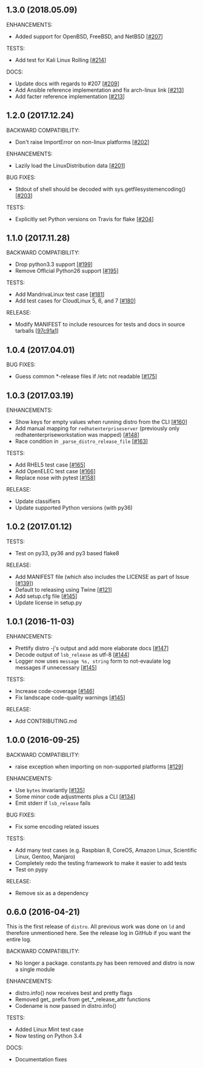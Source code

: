## 1.3.0 (2018.05.09)

ENHANCEMENTS:
* Added support for OpenBSD, FreeBSD, and NetBSD [[#207](https://github.com/nir0s/distro/issues/207)]

TESTS:
* Add test for Kali Linux Rolling [[#214](https://github.com/nir0s/distro/issues/214)]

DOCS:
* Update docs with regards to #207 [[#209](https://github.com/nir0s/distro/issues/209)]
* Add Ansible reference implementation and fix arch-linux link [[#213](https://github.com/nir0s/distro/issues/213)]
* Add facter reference implementation [[#213](https://github.com/nir0s/distro/issues/213)]

## 1.2.0 (2017.12.24)

BACKWARD COMPATIBILITY:
* Don't raise ImportError on non-linux platforms [[#202](https://github.com/nir0s/distro/issues/202)]

ENHANCEMENTS:
* Lazily load the LinuxDistribution data [[#201](https://github.com/nir0s/distro/issues/201)]

BUG FIXES:
* Stdout of shell should be decoded with sys.getfilesystemencoding() [[#203](https://github.com/nir0s/distro/issues/203)]

TESTS:
* Explicitly set Python versions on Travis for flake [[#204](https://github.com/nir0s/distro/issues/204)]


## 1.1.0 (2017.11.28)

BACKWARD COMPATIBILITY:
* Drop python3.3 support [[#199](https://github.com/nir0s/distro/issues/199)]
* Remove Official Python26 support [[#195](https://github.com/nir0s/distro/issues/195)]

TESTS:
* Add MandrivaLinux test case [[#181](https://github.com/nir0s/distro/issues/181)]
* Add test cases for CloudLinux 5, 6, and 7 [[#180](https://github.com/nir0s/distro/issues/180)]

RELEASE:
* Modify MANIFEST to include resources for tests and docs in source tarballs [[97c91a1](97c91a1)]

## 1.0.4 (2017.04.01)

BUG FIXES:
* Guess common *-release files if /etc not readable [[#175](https://github.com/nir0s/distro/issues/175)]

## 1.0.3 (2017.03.19)

ENHANCEMENTS:
* Show keys for empty values when running distro from the CLI [[#160](https://github.com/nir0s/distro/issues/160)]
* Add manual mapping for `redhatenterpriseserver` (previously only redhatenterpriseworkstation was mapped) [[#148](https://github.com/nir0s/distro/issues/148)]
* Race condition in `_parse_distro_release_file` [[#163](https://github.com/nir0s/distro/issues/163)]

TESTS:
* Add RHEL5 test case [[#165](https://github.com/nir0s/distro/issues/165)]
* Add OpenELEC test case [[#166](https://github.com/nir0s/distro/issues/166)]
* Replace nose with pytest [[#158](https://github.com/nir0s/distro/issues/158)]

RELEASE:
* Update classifiers
* Update supported Python versions (with py36)

## 1.0.2 (2017.01.12)

TESTS:
* Test on py33, py36 and py3 based flake8

RELEASE:
* Add MANIFEST file (which also includes the LICENSE as part of Issue [[#139](https://github.com/nir0s/distro/issues/139)])
* Default to releasing using Twine [[#121](https://github.com/nir0s/distro/issues/121)]
* Add setup.cfg file [[#145](https://github.com/nir0s/distro/issues/145)]
* Update license in setup.py

## 1.0.1 (2016-11-03)

ENHANCEMENTS:
* Prettify distro -j's output and add more elaborate docs [[#147](https://github.com/nir0s/distro/issues/147)]
* Decode output of `lsb_release` as utf-8 [[#144](https://github.com/nir0s/distro/issues/144)]
* Logger now uses `message %s, string` form to not-evaulate log messages if unnecessary [[#145](https://github.com/nir0s/distro/issues/145)]

TESTS:
* Increase code-coverage [[#146](https://github.com/nir0s/distro/issues/146)]
* Fix landscape code-quality warnings [[#145](https://github.com/nir0s/distro/issues/145)]

RELEASE:
* Add CONTRIBUTING.md

## 1.0.0 (2016-09-25)

BACKWARD COMPATIBILITY:
* raise exception when importing on non-supported platforms [[#129](https://github.com/nir0s/distro/issues/129)]

ENHANCEMENTS:
* Use `bytes` invariantly [[#135](https://github.com/nir0s/distro/issues/135)]
* Some minor code adjustments plus a CLI [[#134](https://github.com/nir0s/distro/issues/134)]
* Emit stderr if `lsb_release` fails

BUG FIXES:
* Fix some encoding related issues

TESTS:
* Add many test cases (e.g. Raspbian 8, CoreOS, Amazon Linux, Scientific Linux, Gentoo, Manjaro)
* Completely redo the testing framework to make it easier to add tests
* Test on pypy

RELEASE:
* Remove six as a dependency

## 0.6.0 (2016-04-21)

This is the first release of `distro`.
All previous work was done on `ld` and therefore unmentioned here. See the release log in GitHub if you want the entire log.

BACKWARD COMPATIBILITY:
* No longer a package. constants.py has been removed and distro is now a single module

ENHANCEMENTS:
* distro.info() now receives best and pretty flags
* Removed get_ prefix from get_*_release_attr functions
* Codename is now passed in distro.info()

TESTS:
* Added Linux Mint test case
* Now testing on Python 3.4

DOCS:
* Documentation fixes

